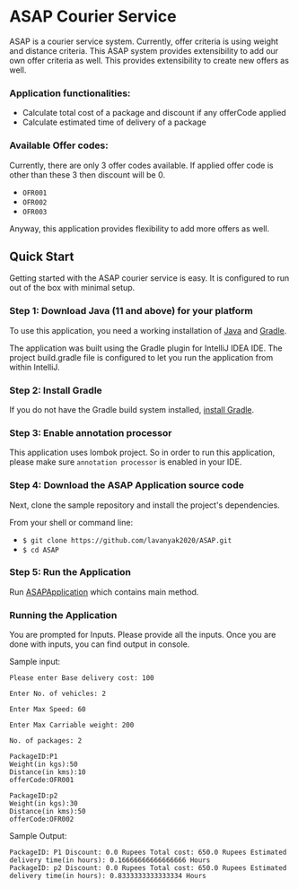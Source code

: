 # ASAP Courier Service
ASAP is a courier service system. Currently, offer criteria is using weight and distance criteria. This ASAP system provides extensibility to add our own offer criteria as well.
This provides extensibility to create new offers as well.

### Application functionalities:

- Calculate total cost of a package and discount if any offerCode applied
- Calculate estimated time of delivery of a package

### Available Offer codes:
Currently, there are only 3 offer codes available. If applied offer code is other than these 3 then discount will be 0.
- `OFR001`
- `OFR002`
- `OFR003`

Anyway, this application provides flexibility to add more offers as well.

## Quick Start

Getting started with the ASAP courier service is easy. It is configured to run out of the box with minimal setup.

### Step 1: Download Java (11 and above) for your platform

To use this application, you need a working installation of [Java](http://www.oracle.com/technetwork/java/javase/downloads/index.html) and [Gradle](https://gradle.org/).

The application was built using the Gradle plugin for IntelliJ IDEA IDE. The project build.gradle file is configured to let you run the application from within IntelliJ.

### Step 2: Install Gradle

If you do not have the Gradle build system installed, [install Gradle](https://docs.gradle.org/4.6/userguide/installation.html).

### Step 3: Enable annotation processor

This application uses lombok project. So in order to run this application, please make sure `annotation processor` is enabled in your IDE.

### Step 4: Download the ASAP Application source code

Next, clone the sample repository and install the project's dependencies.

From your shell or command line:

* `$ git clone https://github.com/lavanyak2020/ASAP.git`
* `$ cd ASAP`

### Step 5: Run the Application

Run [ASAPApplication](src/main/java/com/ee/asap/ASAPApplication.java) which contains main method. 

### Running the Application

You are prompted for Inputs. Please provide all the inputs. Once you are done with inputs, you can find output in console.

Sample input:

```Shell
Please enter Base delivery cost: 100

Enter No. of vehicles: 2

Enter Max Speed: 60

Enter Max Carriable weight: 200

No. of packages: 2

PackageID:P1
Weight(in kgs):50
Distance(in kms):10
offerCode:OFR001

PackageID:p2
Weight(in kgs):30
Distance(in kms):50
offerCode:OFR002
```

Sample Output:
```shell
PackageID: P1 Discount: 0.0 Rupees Total cost: 650.0 Rupees Estimated delivery time(in hours): 0.16666666666666666 Hours
PackageID: p2 Discount: 0.0 Rupees Total cost: 650.0 Rupees Estimated delivery time(in hours): 0.8333333333333334 Hours
```

